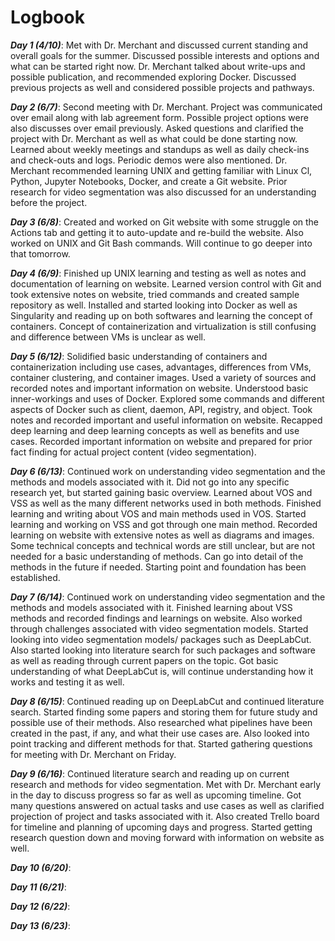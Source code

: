 # Logbook


***Day 1 (4/10)***: Met with Dr. Merchant and discussed current standing and overall goals for the summer. Discussed possible interests and options and what can be started right now. Dr. Merchant talked about write-ups and possible publication, and recommended exploring Docker. Discussed previous projects as well and considered possible projects and pathways.


***Day 2 (6/7)***: Second meeting with Dr. Merchant. Project was communicated over email along with lab agreement form. Possible project options were also discusses over email previously. Asked questions and clarified the project with Dr. Merchant as well as what could be done starting now. Learned about weekly meetings and standups as well as daily check-ins and check-outs and logs. Periodic demos were also mentioned. Dr. Merchant recommended learning UNIX and getting familiar with Linux Cl, Python, Jupyter Notebooks, Docker, and create a Git website. Prior research for video segmentation was also discussed for an understanding before the project.

***Day 3 (6/8)***: Created and worked on Git website with some struggle on the Actions tab and getting it to auto-update and re-build the website. Also worked on UNIX and Git Bash commands. Will continue to go deeper into that tomorrow.

***Day 4 (6/9)***: Finished up UNIX learning and testing as well as notes and documentation of learning on website. Learned version control with Git and took extensive notes on website, tried commands and created sample repository as well. Installed and started looking into Docker as well as Singularity and reading up on both softwares and learning the concept of containers. Concept of containerization and virtualization is still confusing and difference between VMs is unclear as well.

***Day 5 (6/12)***: Solidified basic understanding of containers and containerization including use cases, advantages, differences from VMs, container clustering, and container images. Used a variety of sources and recorded notes and important information on website. Understood basic inner-workings and uses of Docker. Explored some commands and different aspects of Docker such as client, daemon, API, registry, and object. Took notes and recorded important and useful information on website. Recapped deep learning and deep learning concepts as well as benefits and use cases. Recorded important information on website and prepared for prior fact finding for actual project content (video segmentation).

***Day 6 (6/13)***: Continued work on understanding video segmentation and the methods and models associated with it. Did not go into any specific research yet, but started gaining basic overview. Learned about VOS and VSS as well as the many different networks used in both methods. Finished learning and writing about VOS and main methods used in VOS. Started learning and working on VSS and got through one main method. Recorded learning on website with extensive notes as well as diagrams and images. Some technical concepts and technical words are still unclear, but are not needed for a basic understanding of methods. Can go into detail of the methods in the future if needed. Starting point and foundation has been established.

***Day 7 (6/14)***: Continued work on understanding video segmentation and the methods and models associated with it. Finished learning about VSS methods and recorded findings and learnings on website. Also worked through challenges associated with video segmentation models. Started looking into video segmentation models/ packages such as DeepLabCut. Also started looking into literature search for such packages and software as well as reading through current papers on the topic. Got basic understanding of what DeepLabCut is, will continue understanding how it works and testing it as well.

***Day 8 (6/15)***: Continued reading up on DeepLabCut and continued literature search. Started finding some papers and storing them for future study and possible use of their methods. Also researched what pipelines have been created in the past, if any, and what their use cases are. Also looked into point tracking and different methods for that. Started gathering questions for meeting with Dr. Merchant on Friday.

***Day 9 (6/16)***: Continued literature search and reading up on current research and methods for video segmentation. Met with Dr. Merchant early in the day to discuss progress so far as well as upcoming timeline. Got many questions answered on actual tasks and use cases as well as clarified projection of project and tasks associated with it. Also created Trello board for timeline and planning of upcoming days and progress. Started getting research question down and moving forward with information on website as well.

***Day 10 (6/20)***:

***Day 11 (6/21)***:

***Day 12 (6/22)***:

***Day 13 (6/23)***:
